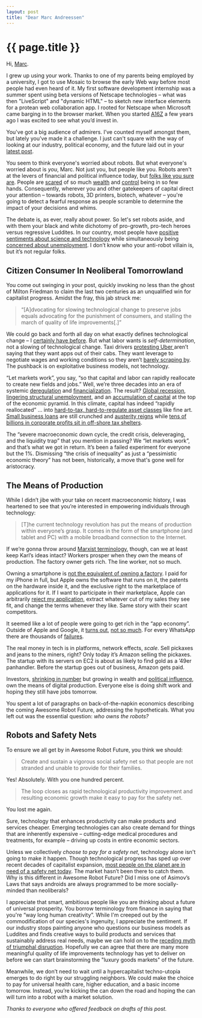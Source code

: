 ```yaml
---
layout: post
title: "Dear Marc Andreessen"
---
```


# {{ page.title }}

Hi, [Marc](https://twitter.com/pmarca).

I grew up using your work. Thanks to one of my parents being employed by a university, I got to use Mosaic to browse the early Web way before most people had even heard of it. My first software development internship was a summer spent using beta versions of Netscape technologies – what was then "LiveScript" and "dynamic HTML" – to sketch new interface elements for a protean web collaboration app. I rooted for Netscape when Microsoft came barging in to the browser market. When you started [A16Z](http://a16z.com) a few years ago I was excited to see what you’d invest in.

You've got a big audience of admirers. I’ve counted myself amongst them, but lately you’ve made it a challenge. I just can't square with the way of looking at our industry, political economy, and the future laid out in your [latest post](http://blog.pmarca.com/2014/06/13/this-is-probably-a-good-time-to-say-that-i-dont-believe-robots-will-eat-all-the-jobs/).

You seem to think everyone's worried about robots. But what everyone's worried about is _you_, Marc. Not just you, but people like you. Robots aren't at the levers of financial and political influence today, but [folks like you sure are](http://www.oxfam.org/sites/www.oxfam.org/files/bp-working-for-few-political-capture-economic-inequality-200114-summ-en.pdf). People are [scared](http://www.pewglobal.org/2013/05/28/world-worried-about-inequality/) of so much [wealth](http://www.gallup.com/poll/166904/dissatisfied-income-wealth-distribution.aspx) and [control](http://www.policymic.com/articles/70811/these-stunning-maps-prove-just-how-much-the-rich-control-u-s-politics) being in so few hands. Consequently, wherever you and other gatekeepers of capital direct your attention – towards robots, 3D printers, biotech, whatever – you're going to detect a fearful response as people scramble to determine the impact of your decisions and whims.

The debate is, as ever, really about power. So let's set robots aside, and with them your black and white dichotomy of pro-growth, pro-tech heroes versus regressive Luddites. In our country, most people have [positive sentiments about science and technology](http://www.nsf.gov/statistics/seind14/index.cfm/chapter-7/c7h.htm#s3) while simultaneously being [concerned about unemployment](http://www.gallup.com/poll/169289/jobs-government-economy-remain-top-problems.aspx). I don’t know who your anti-robot villain is, but it’s not regular folks.

## Citizen Consumer In Neoliberal Tomorrowland

You come out swinging in your post, quickly invoking no less than the ghost of Milton Friedman to claim the last two centuries as an unqualified win for capitalist progress. Amidst the fray, this jab struck me:

> “[A]dvocating for slowing technological change to preserve jobs equals advocating for the punishment of consumers, and stalling the march of quality of life improvements[.]”

We could go back and forth all day on what exactly defines technological change – I [certainly have before](https://al3x.net/2012/05/08/what-is-and-is-not-a-technology-company.html). But what labor wants is *self-determination*, not a slowing of technological change. Taxi drivers [protesting Uber ](http://online.wsj.com/articles/londons-black-cab-drivers-protest-against-taxi-apps-1402499319) aren’t saying that they want apps out of their cabs. They want leverage to negotiate wages and working conditions so they aren’t [barely scraping by](http://justin-singer.org/blog/2014/06/beautiful-illusions/). The pushback is on exploitative business models, not technology.

“Let markets work”, you say, “so that capital and labor can rapidly reallocate to create new fields and jobs.”  Well, we’re three decades into an era of systemic [deregulation](http://en.wikipedia.org/wiki/Deregulation#By_country) and [financialization](http://www.peri.umass.edu/fileadmin/pdf/programs/globalization/financialization/chapter1.pdf). The result? [Global recession](http://yaleglobal.yale.edu/special_report/728), [lingering structural unemployment](http://www.un.org/apps/news/story.asp?NewsID=47851), and an [accumulation of capital](http://en.wikipedia.org/wiki/Capital_accumulation#New_developments_in_capital_accumulation) at the top of the economic pyramid. In this climate, capital has indeed “rapidly reallocated” … into [hard-to-tax, hard-to-regulate asset classes](http://www.economist.com/news/briefing/21590353-ever-more-wealth-being-parked-fancy-storage-facilities-some-customers-they-are) like fine art. [Small business loans](http://wapo.st/170DygD) are still crunched and [austerity reigns](http://www.motherjones.com/politics/2013/09/austerity-reinhart-rogoff-stimulus-debt-ceiling?page=1) while [tens of billions in corporate profits sit in off-shore tax shelters](http://ctj.org/ctjreports/2014/06/offshore_shell_games_2014.php).

The “severe macroeconomic down cycle, the credit crisis, deleveraging, and the liquidity trap” that you mention in passing? We “let markets work”, and that’s what we got in return. It’s been a failed experiment for everyone but the 1%. Dismissing “the crisis of inequality” as just a “pessimistic economic theory” has not been, historically, a move that's gone well for aristocracy.

## The Means of Production

While I didn’t jibe with your take on recent macroeconomic history, I was heartened to see that you’re interested in empowering individuals through technology:

> [T]he current technology revolution has put the means of production within everyone’s grasp. It comes in the form of the smartphone (and tablet and PC) with a mobile broadband connection to the Internet.

If we’re gonna throw around [Marxist terminology](https://www.marxists.org/glossary/terms/m/e.htm), though, can we at least keep Karl’s ideas intact? Workers prosper when they *own* the means of production. The factory owner gets rich. The line worker, not so much.

Owning a smartphone is [not the equivalent of owning a factory](http://tedcurran.net/2013/04/09/own-the-means-of-production-what-karl-marx-knew-about-opportunity-in-the-digital-economy/). I paid for my iPhone in full, but Apple owns the software that runs on it, the patents on the hardware inside it, and the exclusive right to the marketplace of applications for it. If  I want to participate in their marketplace, Apple can arbitrarily [reject my application](http://www.imore.com/tag/rejected-apps), extract whatever cut of my sales they see fit, and change the terms whenever they like. Same story with their scant competitors.

It seemed like a lot of people were going to get rich in the “app economy”. Outside of Apple and Google, it [turns out](http://www.nytimes.com/2012/11/18/business/as-boom-lures-app-creators-tough-part-is-making-a-living.html?pagewanted=all), [not so much](http://motherboard.vice.com/blog/that-amazing-app-you-thought-of-wont-make-you-rich). For every WhatsApp there are thousands of [failures](http://www.wired.com/2014/04/no-exit/).

The real money in tech is in platforms, network effects, _scale_. Sell pickaxes and jeans to the miners, right? Only today it’s Amazon selling the pickaxes. The startup with its servers on EC2 is about as likely to find gold as a ’49er panhandler. Before the startup goes out of business, Amazon gets paid.

Investors, [shrinking in number](http://thehill.com/opinion/mark-mellman/196054-mark-s-mellman-the-end-of-the-investor-class) but growing in wealth and [political influence](http://talkingpointsmemo.com/dc/princeton-scholar-demise-of-democracy-america-tpm-interview), own the means of digital production. Everyone else is doing shift work and hoping they still have jobs tomorrow.

You spent a lot of paragraphs on back-of-the-napkin economics describing the coming Awesome Robot Future, addressing the hypotheticals. What you left out was the essential question: _who owns the robots?_

## Robots and Safety Nets

To ensure we all get by in Awesome Robot Future, you think we should:

> Create and sustain a vigorous social safety net so that people are not stranded and unable to provide for their families.

Yes! Absolutely. With you one hundred percent.

> The loop closes as rapid technological productivity improvement and resulting economic growth make it easy to pay for the safety net.

You lost me again.

Sure, technology that enhances productivity can make products and services cheaper. Emerging technologies can also create demand for things that are inherently expensive – cutting-edge medical procedures and treatments, for example – driving up costs in entire economic sectors.

Unless we collectively _choose to pay for a safety net_, technology alone isn't going to make it happen. Though technological progress has sped up over recent decades of capitalist expansion, [most people on the planet are in need of a safety net today](http://www.un.org/apps/news/story.asp?NewsID=47944). The market hasn’t been there to catch them. Why is this different in Awesome Robot Future? Did I miss one of Asimov’s Laws that says androids are always programmed to be more socially-minded than neoliberals?

I appreciate that smart, ambitious people like you are thinking about a future of universal prosperity. You borrow  terminology from finance in saying that you're “way long human creativity”. While I'm creeped out by the commodification of our species's ingenuity, I appreciate the sentiment. If our industry stops painting anyone who questions our business models as Luddites and finds creative ways to build products and services that sustainably address real needs, maybe we can hold on to the [receding myth of triumphal disruption](http://www.newyorker.com/reporting/2014/06/23/140623fa_fact_lepore?currentPage=all). Hopefully we can agree that there are many more meaningful quality of life improvements technology has yet to deliver on before we can start brainstorming the "luxury goods markets" of the future.

Meanwhile, we don’t need to wait until a hypercapitalist techno-utopia emerges to do right by our struggling neighbors. We could make the choice to pay for  universal health care, higher education, and a basic income tomorrow. Instead, you’re kicking the can down the road and hoping the can will turn into a robot with a market solution.

_Thanks to everyone who offered feedback on drafts of this post._
